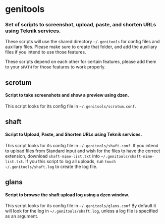 # genitools
### Set of scripts to screenshot, upload, paste, and shorten URLs using Teknik services.

These scripts will use the shared directory `~/.genitools` for config files and auxiliary files. Please make sure to create that folder, and add the auxiliary files if you intend to use those features.

These scripts depend on each other for certain features, please add them to your `$PATH` for those features to work properly.

## scrotum
#### Script to take screenshots and show a preview using dzen.

This script looks for its config file in `~/.genitools/scrotum.conf`.

## shaft
#### Script to Upload, Paste, and Shorten URLs using Teknik services.

This script looks for its config file in `~/.genitools/shaft.conf`.
If you intend to upload files from Standard input and wish for the files to have the correct extension, download `shaft-mime-list.txt` into `~/.genitools/shaft-mime-list.txt`.
If you this script to log all uploads, run `touch ~/.genitools/shaft.log` to create the log file.

## glans
#### Script to browse the shaft upload log using a dzen window.

This script looks for its config file in `~/.genitools/glans.conf`
By default it will look for the log in `~/.genitools/shaft.log`, unless a log file is specified as an argument.
